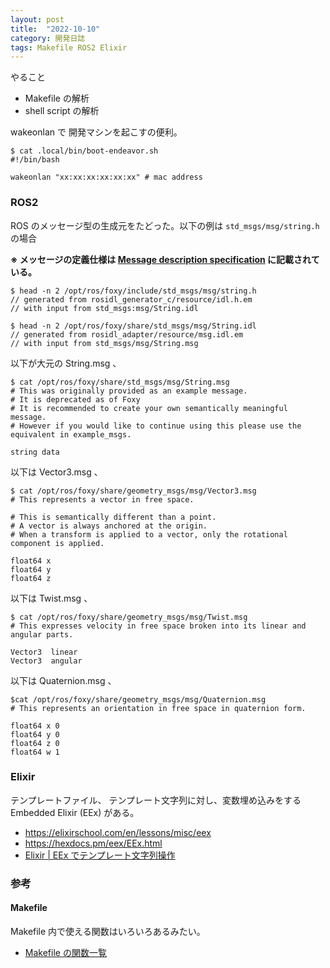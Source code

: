 ```yaml
---
layout: post
title:  "2022-10-10"
category: 開発日誌
tags: Makefile ROS2 Elixir
---
```


やること

* Makefile の解析
* shell script の解析

wakeonlan で 開発マシンを起こすの便利。

```
$ cat .local/bin/boot-endeavor.sh
#!/bin/bash

wakeonlan "xx:xx:xx:xx:xx:xx" # mac address
```

### ROS2


ROS のメッセージ型の生成元をたどった。以下の例は `std_msgs/msg/string.h` の場合

**※ メッセージの定義仕様は [Message description specification](https://docs.ros.org/en/foxy/Concepts/About-ROS-Interfaces.html#message-description-specification) に記載されている。**

```
$ head -n 2 /opt/ros/foxy/include/std_msgs/msg/string.h
// generated from rosidl_generator_c/resource/idl.h.em
// with input from std_msgs:msg/String.idl
```

```
$ head -n 2 /opt/ros/foxy/share/std_msgs/msg/String.idl
// generated from rosidl_adapter/resource/msg.idl.em
// with input from std_msgs/msg/String.msg
```

以下が大元の String.msg 、

```
$ cat /opt/ros/foxy/share/std_msgs/msg/String.msg
# This was originally provided as an example message.
# It is deprecated as of Foxy
# It is recommended to create your own semantically meaningful message.
# However if you would like to continue using this please use the equivalent in example_msgs.

string data
```

以下は Vector3.msg 、

```
$ cat /opt/ros/foxy/share/geometry_msgs/msg/Vector3.msg
# This represents a vector in free space.

# This is semantically different than a point.
# A vector is always anchored at the origin.
# When a transform is applied to a vector, only the rotational component is applied.

float64 x
float64 y
float64 z
```

以下は Twist.msg 、

```
$ cat /opt/ros/foxy/share/geometry_msgs/msg/Twist.msg
# This expresses velocity in free space broken into its linear and angular parts.

Vector3  linear
Vector3  angular
```

以下は Quaternion.msg 、

```
$cat /opt/ros/foxy/share/geometry_msgs/msg/Quaternion.msg
# This represents an orientation in free space in quaternion form.

float64 x 0
float64 y 0
float64 z 0
float64 w 1
```

### Elixir

テンプレートファイル、 テンプレート文字列に対し、変数埋め込みをする Embedded Elixir (EEx) がある。

* https://elixirschool.com/en/lessons/misc/eex
* https://hexdocs.pm/eex/EEx.html
* [Elixir | EEx でテンプレート文字列操作](https://qiita.com/tbpgr/items/7caacf080aaf80c8ecd0)

### 参考

#### Makefile

Makefile 内で使える関数はいろいろあるみたい。

* [Makefile の関数一覧](https://tex2e.github.io/blog/makefile/functions)
